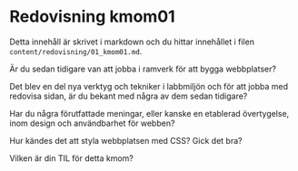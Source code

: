 ---
---
Redovisning kmom01
=========================

Detta innehåll är skrivet i markdown och du hittar innehållet i filen `content/redovisning/01_kmom01.md`.

Är du sedan tidigare van att jobba i ramverk för att bygga webbplatser?

Det blev en del nya verktyg och tekniker i labbmiljön och för att jobba med redovisa sidan, är du bekant med några av dem sedan tidigare?

Har du några förutfattade meningar, eller kanske en etablerad övertygelse, inom design och användbarhet för webben?

Hur kändes det att styla webbplatsen med CSS? Gick det bra?

Vilken är din TIL för detta kmom?

